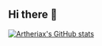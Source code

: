 ## Hi there 👋

<!--
**Artheriax/Artheriax** is a ✨ _special_ ✨ repository because its `README.md` (this file) appears on your GitHub profile.

Here are some ideas to get you started:

- 🔭 I’m currently working on ...
- 🌱 I’m currently learning ...
- 👯 I’m looking to collaborate on ...
- 🤔 I’m looking for help with ...
- 💬 Ask me about ...
- 📫 How to reach me: ...
- 😄 Pronouns: ...
- ⚡ Fun fact: ...
-->
[![Artheriax's GitHub stats](https://github-readme-stats.vercel.app/api?username=artheriax)](https://github.com/anuraghazra/github-readme-stats)
